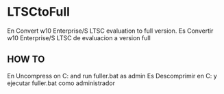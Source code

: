 # LTSCtoFull
En
Convert w10 Enterprise/S LTSC evaluation to full version. 
Es
Convertir w10 Enterprise/S LTSC de evaluacion a version full
## HOW TO
En
Uncompress on C: and run fuller.bat as admin
Es
Descomprimir en C: y ejecutar fuller.bat como administrador
